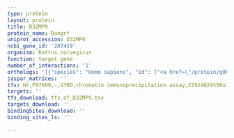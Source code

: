 ```yaml
---
type: protein
layout: protein
title: D3ZMP9
protein_name: Rangrf
uniprot_accession: D3ZMP9
ncbi_gene_id: '287419'
organism: Rattus norvegicus
function: target gene
number_of_interactions: '1'
orthologs: '[{"species": "Homo sapiens", "id": ["<a href=\"/protein/q9hd47\">Q9HD47</a>"]}, {"species": "Danio rerio", "id": ["A3KPP3"]}, {"species": "Mus musculus", "id": ["<a href=\"/protein/q9jib0\">Q9JIB0</a>"]}, {"species": "Saccharomyces cerevisiae", "id": ["<a href=\"/protein/p47123\">P47123</a>"]}]'
jaspar_matrices: ''
tfs: Hr,P97609,-,GTRD,chromatin immunoprecipitation assay,27924024%5Buid%5D,No
targets: ''
tfs_download: tfs_of_D3ZMP9.tsv
targets_download: ''
bindingSites_download: ''
binding_sites_ls: ''

---
```


